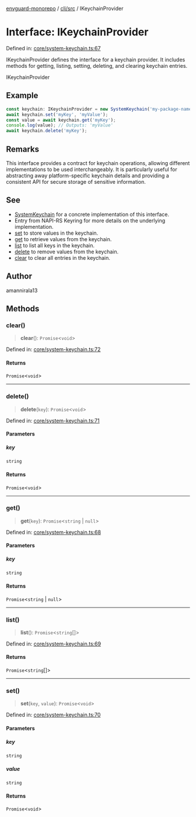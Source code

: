 [envguard-monorepo](../../../index.md) / [cli/src](../index.md) / IKeychainProvider

# Interface: IKeychainProvider

Defined in: [core/system-keychain.ts:67](https://github.com/amannirala13/envguard/blob/91c6c6d5d9fbc580b45750233b2fb455656c9ae0/packages/cli/src/core/system-keychain.ts#L67)

IKeychainProvider defines the interface for a keychain provider.
It includes methods for getting, listing, setting, deleting, and clearing keychain entries.

 IKeychainProvider

## Example

```ts
const keychain: IKeychainProvider = new SystemKeychain('my-package-name');
await keychain.set('myKey', 'myValue');
const value = await keychain.get('myKey');
console.log(value); // Outputs: 'myValue'
await keychain.delete('myKey');
```

## Remarks

This interface provides a contract for keychain operations, allowing different implementations
to be used interchangeably. It is particularly useful for abstracting away platform-specific
keychain details and providing a consistent API for secure storage of sensitive information.

## See

 - [SystemKeychain](../classes/SystemKeychain.md) for a concrete implementation of this interface.
 - Entry from NAPI-RS Keyring for more details on the underlying implementation.
 - [set](#set) to store values in the keychain.
 - [get](#get) to retrieve values from the keychain.
 - [list](#list) to list all keys in the keychain.
 - [delete](#delete) to remove values from the keychain.
 - [clear](#clear) to clear all entries in the keychain.

## Author

amannirala13

## Methods

### clear()

> **clear**(): `Promise`\<`void`\>

Defined in: [core/system-keychain.ts:72](https://github.com/amannirala13/envguard/blob/91c6c6d5d9fbc580b45750233b2fb455656c9ae0/packages/cli/src/core/system-keychain.ts#L72)

#### Returns

`Promise`\<`void`\>

***

### delete()

> **delete**(`key`): `Promise`\<`void`\>

Defined in: [core/system-keychain.ts:71](https://github.com/amannirala13/envguard/blob/91c6c6d5d9fbc580b45750233b2fb455656c9ae0/packages/cli/src/core/system-keychain.ts#L71)

#### Parameters

##### key

`string`

#### Returns

`Promise`\<`void`\>

***

### get()

> **get**(`key`): `Promise`\<`string` \| `null`\>

Defined in: [core/system-keychain.ts:68](https://github.com/amannirala13/envguard/blob/91c6c6d5d9fbc580b45750233b2fb455656c9ae0/packages/cli/src/core/system-keychain.ts#L68)

#### Parameters

##### key

`string`

#### Returns

`Promise`\<`string` \| `null`\>

***

### list()

> **list**(): `Promise`\<`string`[]\>

Defined in: [core/system-keychain.ts:69](https://github.com/amannirala13/envguard/blob/91c6c6d5d9fbc580b45750233b2fb455656c9ae0/packages/cli/src/core/system-keychain.ts#L69)

#### Returns

`Promise`\<`string`[]\>

***

### set()

> **set**(`key`, `value`): `Promise`\<`void`\>

Defined in: [core/system-keychain.ts:70](https://github.com/amannirala13/envguard/blob/91c6c6d5d9fbc580b45750233b2fb455656c9ae0/packages/cli/src/core/system-keychain.ts#L70)

#### Parameters

##### key

`string`

##### value

`string`

#### Returns

`Promise`\<`void`\>
